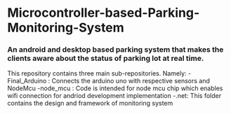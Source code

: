 # Microcontroller-based-Parking-Monitoring-System
### An android and desktop based parking system that makes the clients aware about the status of parking lot at real time. 

This repository contains three main sub-repositories. 
Namely: 
-Final_Arduino : Connects the arduino uno with respective sensors and NodeMcu
-node_mcu : Code is intended for node mcu chip which enables wifi connection for andriod development implementation
-.net: This folder contains the design and framework of monitoring system


